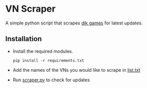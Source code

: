 # VN Scraper

A simple python script that scrapes [dik games](https://dikgames.com/) for latest updates.

## Installation

- Install the required modules.
 
    ```
    pip install -r requirements.txt
    ```
- Add the names of the VNs you would like to scrape in [list.txt](list.txt)
- Run [scraper.py](scraper.py) to check for updates
